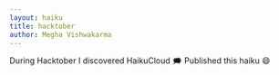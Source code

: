 ```yaml
---
layout: haiku
title: hacktober
author: Megha Vishwakarma
---
```


During Hacktober 
I discovered HaikuCloud  :right_anger_bubble:
Published this haiku  :smile:
